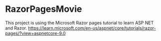 # RazorPagesMovie

This project is using the Microsoft Razor pages tutorial to learn ASP NET and Razor. https://learn.microsoft.com/en-us/aspnet/core/tutorials/razor-pages/?view=aspnetcore-9.0
